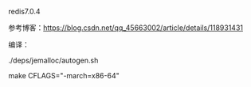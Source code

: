 redis7.0.4

参考博客：https://blog.csdn.net/qq_45663002/article/details/118931431

编译：

./deps/jemalloc/autogen.sh

make CFLAGS="-march=x86-64"
